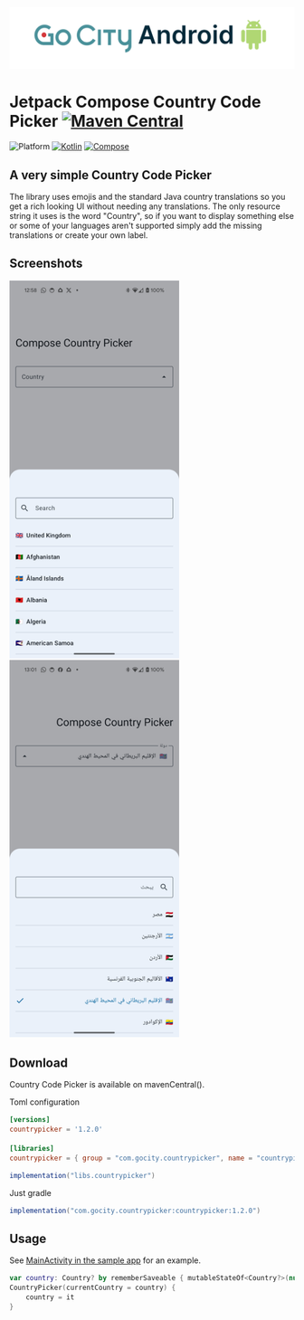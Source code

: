 <div style="text=align:center">
<a href="https://github.com/leisurepassgroup/apps-gocity-app-android">
<picture>
  <source media="(prefers-color-scheme: dark)" srcset="docs/images/android-banner-dark.png">
  <img alt="Go City Android. Light: 'Go City Android' Dark: 'Go City Android'" src="docs/images/android-banner-light.png">
</picture>
</a>
</div>

# Jetpack Compose Country Code Picker [![Maven Central](https://img.shields.io/badge/Maven_Central-1.2.0-orange)](https://central.sonatype.com/artifact/com.gocity.countrypicker/countrypicker/1.0.0)


![Platform](https://img.shields.io/badge/platform-android-34A853?logo=android)
[![Kotlin](https://img.shields.io/badge/Kotlin-2.0.10-7F52FF?logo=kotlin)](https://kotlinlang.org/)
[![Compose](https://img.shields.io/badge/Compose-1.6.8-4285F4?logo=jetpackcompose)](https://developer.android.com/jetpack/compose/)

## A very simple Country Code Picker

The library uses emojis and the standard Java country translations so you get a rich looking UI
without needing any translations. The only resource string it uses is the word "Country", so if you
want to display something else or some of your languages aren't supported
simply add the missing translations or create your own label.

## Screenshots

<div class="row">
  <img src="docs/screenshots/english.png" alt="Country picker English" width=300/> 
  <img src="docs/screenshots/arabic.png" alt="Country picker Arabic" width=300/> 
</div>

## Download

Country Code Picker is available on mavenCentral().

Toml configuration

```toml
[versions]
countrypicker = '1.2.0'

[libraries]
countrypicker = { group = "com.gocity.countrypicker", name = "countrypicker", version.ref = "countrypicker" }
```

```groovy
implementation("libs.countrypicker")
```

Just gradle

```groovy
implementation("com.gocity.countrypicker:countrypicker:1.2.0")
```

## Usage

See [MainActivity in the sample app](example/src/main/kotlin/com/gocity/countrypicker/example/MainActivity.kt)
for an example.

``` kotlin
var country: Country? by rememberSaveable { mutableStateOf<Country?>(null) }
CountryPicker(currentCountry = country) {
    country = it
}
```
